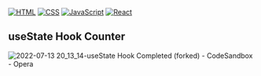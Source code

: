 [![HTML](https://img.shields.io/badge/HTML-239120?style=for-the-badge&logo=html5&logoColor=white)](https://html.com/)
[![CSS](https://img.shields.io/badge/CSS-239120?&style=for-the-badge&logo=css3&logoColor=white)](https://www.free-css.com/)
[![JavaScript](https://img.shields.io/badge/JavaScript-F7DF1E?style=for-the-badge&logo=javascript&logoColor=black)](https://www.javascript.com/)
[![React](
https://img.shields.io/badge/React-20232A?style=for-the-badge&logo=react&logoColor=61DAFB)](https://reactjs.org/)


## useState Hook Counter

![2022-07-13 20_13_14-useState Hook Completed (forked) - CodeSandbox - Opera](https://user-images.githubusercontent.com/106253049/178792107-d090dd32-4e28-498b-b0f3-1a34a6bcad73.png)
